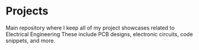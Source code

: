 # Projects

Main repository where I keep all of my project showcases related to Electrical Engineering
These include PCB designs, electronic circuits, code snippets, and more.

